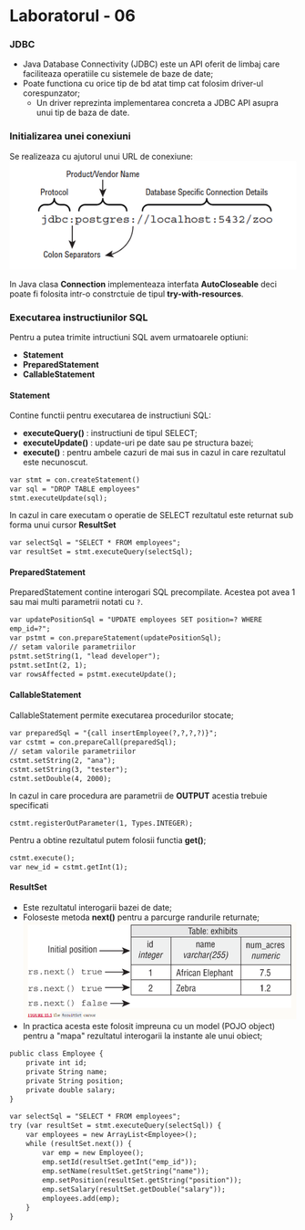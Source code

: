 # Laboratorul - 06

### JDBC
- Java Database Connectivity (JDBC) este un API oferit de limbaj care faciliteaza operatiile cu sistemele de baze de date;
- Poate functiona cu orice tip de bd atat timp cat folosim driver-ul corespunzator;
  - Un driver reprezinta implementarea concreta a JDBC API asupra unui tip de baza de date.

### Initializarea unei conexiuni
Se realizeaza cu ajutorul unui URL de conexiune:
![jdbc url format](JDBCUrlFormat.png "JDBC Url Format")

In Java clasa **Connection** implementeaza interfata **AutoCloseable** deci poate fi folosita intr-o constrctuie de tipul **try-with-resources**.

### Executarea instructiunilor SQL
Pentru a putea trimite intructiuni SQL avem urmatoarele optiuni:
- **Statement**
- **PreparedStatement**
- **CallableStatement**

#### Statement
Contine functii pentru executarea de instructiuni SQL:
- **executeQuery()** : instructiuni de tipul SELECT;
- **executeUpdate()** : update-uri pe date sau pe structura bazei;
- **execute()** : pentru ambele cazuri de mai sus in cazul in care rezultatul este necunoscut.
  
```
var stmt = con.createStatement()
var sql = "DROP TABLE employees"
stmt.executeUpdate(sql);
```

In cazul in care executam o operatie de SELECT rezultatul este returnat sub forma unui cursor **ResultSet**
```
var selectSql = "SELECT * FROM employees"; 
var resultSet = stmt.executeQuery(selectSql);
```

#### PreparedStatement
PreparedStatement contine interogari SQL precompilate. Acestea pot avea 1 sau mai multi parametrii notati cu `?`.
```
var updatePositionSql = "UPDATE employees SET position=? WHERE emp_id=?";
var pstmt = con.prepareStatement(updatePositionSql);
// setam valorile parametriilor
pstmt.setString(1, "lead developer");
pstmt.setInt(2, 1);
var rowsAffected = pstmt.executeUpdate();
```

#### CallableStatement
CallableStatement permite executarea procedurilor stocate;
```
var preparedSql = "{call insertEmployee(?,?,?,?)}";
var cstmt = con.prepareCall(preparedSql);
// setam valorile parametriilor
cstmt.setString(2, "ana");
cstmt.setString(3, "tester");
cstmt.setDouble(4, 2000);
```

In cazul in care procedura are parametrii de **OUTPUT** acestia trebuie specificati
```
cstmt.registerOutParameter(1, Types.INTEGER);
```

Pentru a obtine rezultatul putem folosii functia **get<type>()**;
```
cstmt.execute();
var new_id = cstmt.getInt(1);
```

#### ResultSet
- Este rezultatul interogarii bazei de date;
- Foloseste metoda **next()** pentru a parcurge randurile returnate;
![ResultSetCursor](ResultSetCursor.png "Result Set Cursor")
- In practica acesta este folosit impreuna cu un model (POJO object) pentru a "mapa" rezultatul interogarii la instante ale unui obiect;
```
public class Employee {
    private int id;
    private String name;
    private String position;
    private double salary;
}
```
```
var selectSql = "SELECT * FROM employees"; 
try (var resultSet = stmt.executeQuery(selectSql)) {
    var employees = new ArrayList<Employee>(); 
    while (resultSet.next()) { 
        var emp = new Employee(); 
        emp.setId(resultSet.getInt("emp_id")); 
        emp.setName(resultSet.getString("name")); 
        emp.setPosition(resultSet.getString("position")); 
        emp.setSalary(resultSet.getDouble("salary")); 
        employees.add(emp); 
    }
}
```